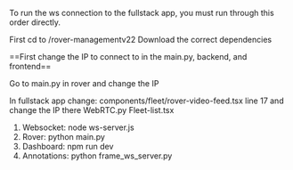 To run the ws connection to the fullstack app, you must run through this order directly.

First cd to /rover-managementv22
Download the correct dependencies

==First change the IP to connect to in the main.py, backend, and frontend==

Go to main.py in rover and change the IP 

In fullstack app change:
components/fleet/rover-video-feed.tsx line 17 and change the IP there
WebRTC.py
Fleet-list.tsx


1. Websocket: node ws-server.js
2. Rover: python main.py
3. Dashboard: npm run dev
4. Annotations: python frame_ws_server.py
